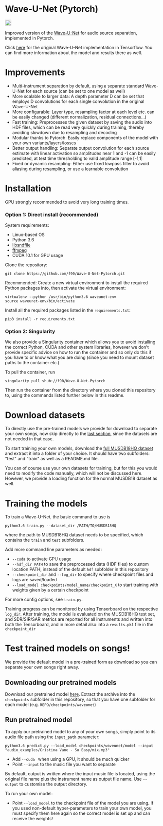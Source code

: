 # Wave-U-Net (Pytorch)
<a href="https://replicate.ai/f90/wave-u-net-pytorch"><img src="https://img.shields.io/static/v1?label=Replicate&message=Demo and Docker Image&color=darkgreen" height=20></a>

Improved version of the [Wave-U-Net](https://arxiv.org/abs/1806.03185) for audio source separation, implemented in Pytorch.

Click [here](www.github.com/f90/Wave-U-Net) for the original Wave-U-Net implementation in Tensorflow.
You can find more information about the model and results there as well.

# Improvements

* Multi-instrument separation by default, using a separate standard Wave-U-Net for each source (can be set to one model as well)
* More scalable to larger data: A depth parameter D can be set that employs D convolutions for each single convolution in the original Wave-U-Net  
* More configurable: Layer type, resampling factor at each level etc. can be easily changed (different normalization, residual connections...)
* Fast training: Preprocesses the given dataset by saving the audio into HDF files, which can be read very quickly during training, thereby avoiding slowdown due to resampling and decoding
* Modular thanks to Pytorch: Easily replace components of the model with your own variants/layers/losses
* Better output handling: Separate output convolution for each source estimate with linear activation so amplitudes near 1 and -1 can be easily predicted, at test time thresholding to valid amplitude range [-1,1]
* Fixed or dynamic resampling: Either use fixed lowpass filter to avoid aliasing during resampling, or use a learnable convolution

# Installation

GPU strongly recommended to avoid very long training times.

### Option 1: Direct install (recommended)

System requirements:
* Linux-based OS
* Python 3.6
* [libsndfile](http://mega-nerd.com/libsndfile/)
* [ffmpeg](https://www.ffmpeg.org/)
* CUDA 10.1 for GPU usage

Clone the repository:
```
git clone https://github.com/f90/Wave-U-Net-Pytorch.git
```

Recommended: Create a new virtual environment to install the required Python packages into, then activate the virtual environment:

```
virtualenv --python /usr/bin/python3.6 waveunet-env
source waveunet-env/bin/activate
```

Install all the required packages listed in the ``requirements.txt``:

```
pip3 install -r requirements.txt
```

### Option 2: Singularity

We also provide a Singularity container which allows you to avoid installing the correct Python, CUDA and other system libraries, however we don't provide specific advice on how to run the container and so only do this if you have to or know what you are doing (since you need to mount dataset paths to the container etc.)

To pull the container, run
```
singularity pull shub://f90/Wave-U-Net-Pytorch
```

Then run the container from the directory where you cloned this repository to, using the commands listed further below in this readme.

# Download datasets

To directly use the pre-trained models we provide for download to separate your own songs, now skip directly to the [last section](#test), since the datasets are not needed in that case.

To start training your own models, download the [full MUSDB18HQ dataset](https://sigsep.github.io/datasets/musdb.html) and extract it into a folder of your choice. It should have two subfolders: "test" and "train" as well as a README.md file.

You can of course use your own datasets for training, but for this you would need to modify the code manually, which will not be discussed here. However, we provide a loading function for the normal MUSDB18 dataset as well.

# Training the models

To train a Wave-U-Net, the basic command to use is
```
python3.6 train.py --dataset_dir /PATH/TO/MUSDB18HQ
```
where the path to MUSDB18HQ dataset needs to be specified, which contains the ``train`` and ``test`` subfolders.

Add more command line parameters as needed:
* ``--cuda`` to activate GPU usage
* ``--hdf_dir PATH`` to save the preprocessed data (HDF files) to custom location PATH, instead of the default ``hdf`` subfolder in this repository
* ``--checkpoint_dir`` and ``--log_dir`` to specify where checkpoint files and logs are saved/loaded
* ``--load_model checkpoints/model_name/checkpoint_X`` to start training with weights given by a certain checkpoint

For more config options, see ``train.py``.

Training progress can be monitored by using Tensorboard on the respective ``log_dir``.
After training, the model is evaluated on the MUSDB18HQ test set, and SDR/SIR/SAR metrics are reported for all instruments and written into both the Tensorboard, and in more detail also into a ``results.pkl`` file in the ``checkpoint_dir``

# <a name="test"></a> Test trained models on songs!

We provide the default model in a pre-trained form as download so you can separate your own songs right away.

## Downloading our pretrained models

Download our pretrained model [here](https://www.dropbox.com/s/r374hce896g4xlj/models.7z?dl=1).
Extract the archive into the ``checkpoints`` subfolder in this repository, so that you have one subfolder for each model (e.g. ``REPO/checkpoints/waveunet``)

## Run pretrained model

To apply our pretrained model to any of your own songs, simply point to its audio file path using the ``input_path`` parameter:

```
python3.6 predict.py --load_model checkpoints/waveunet/model --input "audio_examples/Cristina Vane - So Easy/mix.mp3"
```

* Add ``--cuda `` when using a GPU, it should be much quicker
* Point ``--input`` to the music file you want to separate

By default, output is written where the input music file is located, using the original file name plus the instrument name as output file name. Use ``--output`` to customise the output directory.

To run your own model:
* Point ``--load_model`` to the checkpoint file of the model you are using. If you used non-default hyper-parameters to train your own model, you must specify them here again so the correct model is set up and can receive the weights!
